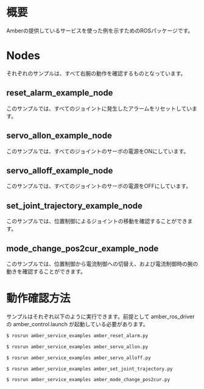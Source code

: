 # 概要

Amberの提供しているサービスを使った例を示すためのROSパッケージです。


# Nodes

それぞれのサンプルは、すべて右腕の動作を確認するものとなっています。

## reset_alarm_example_node
このサンプルでは、すべてのジョイントに発生したアラームをリセットしています。

## servo_allon_example_node
このサンプルでは、すべてのジョイントのサーボの電源をONにしています。

## servo_alloff_example_node
このサンプルでは、すべてのジョイントのサーボの電源をOFFにしています。

## set_joint_trajectory_example_node
このサンプルでは、位置制御によるジョイントの移動を確認することができます。

## mode_change_pos2cur_example_node
このサンプルでは、位置制御から電流制御への切替え、および電流制御時の腕の動きを確認することができます。


# 動作確認方法

サンプルはそれぞれ以下のように実行できます。前提として amber_ros_driver の amber_control.launch が起動している必要があります。

``` bash
$ rosrun amber_service_examples amber_reset_alarm.py
```

``` bash
$ rosrun amber_service_examples amber_servo_allon.py
```

``` bash
$ rosrun amber_service_examples amber_servo_alloff.py
```

``` bash
$ rosrun amber_service_examples amber_set_joint_trajectory.py
```

``` bash
$ rosrun amber_service_examples amber_mode_change_pos2cur.py
```

